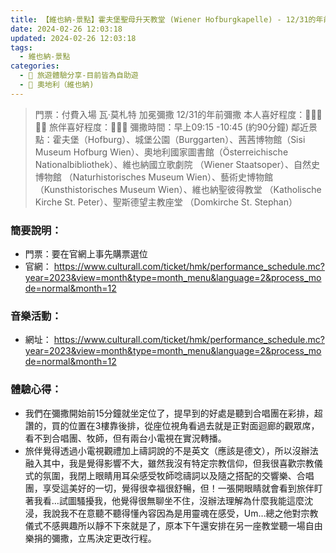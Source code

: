 ```yaml
---
title: 【維也納-景點】霍夫堡聖母升天教堂 (Wiener Hofburgkapelle) - 12/31的年前彌撒
date: 2024-02-26 12:03:18
updated: 2024-02-26 12:03:18
tags: 
  - 維也納-景點
categories: 
  - 🌴 旅遊體驗分享-目前皆為自助遊
  - 🥥 奧地利（維也納) 
---
```

>門票：付費入場
>瓦·莫札特 加冕彌撒 12/31的年前彌撒
>本人喜好程度：🌝🌝🌝🌝🌛 旅伴喜好程度：🌝🌝🌝
>彌撒時間：早上09:15 -10:45 (約90分鐘)
>鄰近景點：霍夫堡（Hofburg）、城堡公園（Burggarten）、茜茜博物館（Sisi Museum Hofburg Wien）、奧地利國家圖書館（Österreichische Nationalbibliothek）、維也納國立歌劇院
（Wiener Staatsoper）、自然史博物館
（Naturhistorisches Museum Wien）、藝術史博物館
（Kunsthistorisches Museum Wien）、維也納聖彼得教堂
（Katholische Kirche St. Peter）、聖斯德望主教座堂
（Domkirche St. Stephan）
<!-- more -->
### 簡要說明：
+ 門票：要在官網上事先購票選位
+ 官網：
https://www.culturall.com/ticket/hmk/performance_schedule.mc?year=2023&view=month&type=month_menu&language=2&process_mode=normal&month=12
 
### 音樂活動：
+ 網址：
https://www.culturall.com/ticket/hmk/performance_schedule.mc?year=2023&view=month&type=month_menu&language=2&process_mode=normal&month=12
  
 
### 體驗心得：
+ 我們在彌撒開始前15分鐘就坐定位了，提早到的好處是聽到合唱團在彩排，超讚的，買的位置在3樓靠後排，從座位視角看過去就是正對面迴廊的觀眾席，看不到合唱團、牧師，但有兩台小電視在實況轉播。
+ 旅伴覺得透過小電視觀禮加上禱詞說的不是英文（應該是德文），所以沒辦法融入其中，我是覺得影響不大，雖然我沒有特定宗教信仰，但我很喜歡宗教儀式的氛圍，我閉上眼睛用耳朵感受牧師唸禱詞以及隨之搭配的交響樂、合唱團，享受這美好的一切，覺得很幸福很舒暢，但！一張開眼睛就會看到旅伴盯著我看…試圖騷擾我，他覺得很無聊坐不住，沒辦法理解為什麼我能這麼沈浸，我說我不在意聽不聽得懂內容因為是用靈魂在感受，Um…總之他對宗教儀式不感興趣所以靜不下來就是了，原本下午還安排在另一座教堂聽一場自由樂捐的彌撒，立馬決定更改行程。 
 
